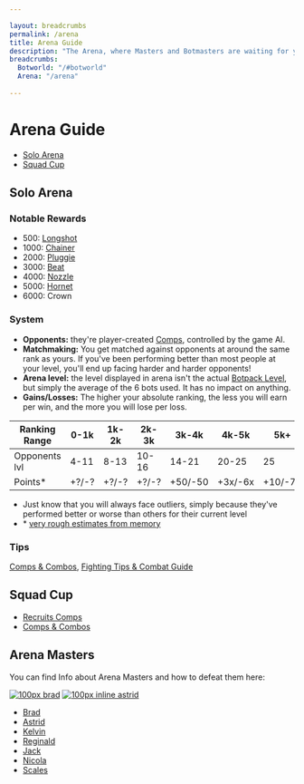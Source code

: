 ```yaml
---

layout: breadcrumbs
permalink: /arena
title: Arena Guide
description: "The Arena, where Masters and Botmasters are waiting for you to challenge them! Everything you need to know about it to have great success in Botworld Adventure!"
breadcrumbs:
  Botworld: "/#botworld"
  Arena: "/arena"
  
---
```


# Arena Guide

<div markdown="1" class=" ghcms ghcms-intro">

</div>

<ul class="page-toc toc-block-list links">
  <li class="toc-block-entry" ><a href="#solo-arena">Solo Arena</a></li>
  <li class="toc-block-entry" ><a href="#squad-cup">Squad Cup</a></li>
</ul>




## Solo Arena

<div markdown="1" class=" ghcms ghcms-solo">

### Notable Rewards

- 500: [Longshot](/longshot)
- 1000: [Chainer](/chainer)
- 2000: [Pluggie](/pluggie)
- 3000: [Beat](/beat)
- 4000: [Nozzle](/nozzle)
- 5000: [Hornet](/hornet)
- 6000: Crown

### System

- **Opponents:** they're player-created [Comps](/comps), controlled by the game AI.
- **Matchmaking:** You get matched against opponents at around the same rank as yours. If you've been performing better than most people at your level, you'll end up facing harder and harder opponents! 
- **Arena level:** the level displayed in arena isn't the actual [Botpack Level](/botpack#botpack-level), but simply the average of the 6 bots used. It has no impact on anything.
- **Gains/Losses:** The higher your absolute ranking, the less you will earn per win, and the more you will lose per loss. 

| Ranking Range | 0-1k | 1k-2k | 2k-3k | 3k-4k | 4k-5k | 5k+ |
|---------------|------|-------|-------|-------|-------|-----|
| Opponents lvl | 4-11 | 8-13  | 10-16 | 14-21 | 20-25 | 25  |
| Points\*     | +?/-? | +?/-?  | +?/-? | +50/-50 | +3x/-6x | +10/-70  |

- Just know that you will always face outliers, simply because they've performed better or worse than others for their current level
- \* [very rough estimates from memory](/contribute#tbw)


### Tips

[Comps & Combos](/comps), [Fighting Tips & Combat Guide](/fighting)

</div>

<div markdown="1" class=" ghcms ghcms-squad">

## Squad Cup

- [Recruits Comps](/recruits#composition)
- [Comps & Combos](/comps)

</div>

## Arena Masters

You can find Info about Arena Masters and how to defeat them here:

[![100px brad](https://cdn.discordapp.com/attachments/923510071026155550/927876281767452733/arenamaster-brad.png)](/arena-masters#brad)
[![100px inline astrid](https://cdn.discordapp.com/attachments/923510071026155550/927891447682842684/arenamaster-astrid.png)](/arena-masters#astrid)

<ul class="page-toc toc-block-list links">
  <li class="toc-block-entry" ><a href="/arena-masters#brad">Brad</a></li>
  <li class="toc-block-entry" ><a href="/arena-masters#astrid">Astrid</a></li>
  <li class="toc-block-entry" ><a href="/arena-masters#kelvin">Kelvin</a></li>
  <li class="toc-block-entry" ><a href="/arena-masters#reginald">Reginald</a></li>
  <li class="toc-block-entry" ><a href="/arena-masters#jack">Jack</a></li>
  <li class="toc-block-entry" ><a href="/arena-masters#nicola">Nicola</a></li>
  <li class="toc-block-entry" ><a href="/arena-masters#scales">Scales</a></li>
</ul>


